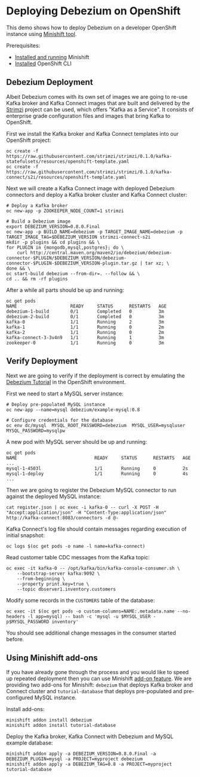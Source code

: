 # Deploying Debezium on OpenShift

This demo shows how to deploy Debezium on a developer OpenShift instance using [Minishift tool](https://github.com/minishift/minishift).

Prerequisites:

 * [Installed and running](https://docs.openshift.org/latest/minishift/getting-started/installing.html) Minishift
 * [Installed](https://docs.openshift.org/latest/minishift/command-ref/minishift_oc-env.html) OpenShift CLI

## Debezium Deployment
Albeit Debezium comes with its own set of images we are going to re-use Kafka broker and Kafka Connect images that are built and delivered by the [Strimzi](http://strimzi.io/) project can be used, which offers "Kafka as a Service".
It consists of enterprise grade configuration files and images that bring Kafka to OpenShift.

First we install the Kafka broker and Kafka Connect templates into our OpenShift project:

```
oc create -f https://raw.githubusercontent.com/strimzi/strimzi/0.1.0/kafka-statefulsets/resources/openshift-template.yaml
oc create -f https://raw.githubusercontent.com/strimzi/strimzi/0.1.0/kafka-connect/s2i/resources/openshift-template.yaml
```

Next we will create a Kafka Connect image with deployed Debezium connectors and deploy a Kafka broker cluster and Kafka Connect cluster:

```
# Deploy a Kafka broker
oc new-app -p ZOOKEEPER_NODE_COUNT=1 strimzi

# Build a Debezium image
export DEBEZIUM_VERSION=0.8.0.Final
oc new-app -p BUILD_NAME=debezium -p TARGET_IMAGE_NAME=debezium -p TARGET_IMAGE_TAG=$DEBEZIUM_VERSION strimzi-connect-s2i
mkdir -p plugins && cd plugins && \
for PLUGIN in {mongodb,mysql,postgres}; do \
    curl http://central.maven.org/maven2/io/debezium/debezium-connector-$PLUGIN/$DEBEZIUM_VERSION/debezium-connector-$PLUGIN-$DEBEZIUM_VERSION-plugin.tar.gz | tar xz; \
done && \
oc start-build debezium --from-dir=. --follow && \
cd .. && rm -rf plugins
```

After a while all parts should be up and running:

```
oc get pods
NAME                    READY     STATUS      RESTARTS   AGE
debezium-1-build        0/1       Completed   0          3m
debezium-2-build        0/1       Completed   0          3m
kafka-0                 1/1       Running     2          3m
kafka-1                 1/1       Running     0          2m
kafka-2                 1/1       Running     0          2m
kafka-connect-3-3v4n9   1/1       Running     1          3m
zookeeper-0             1/1       Running     0          3m
```

## Verify Deployment
Next we are going to verify if the deployment is correct by emulating the [Debezium Tutorial](http://debezium.io/docs/tutorial/) in the OpenShift environment.

First we need to start a MySQL server instance:

```
# Deploy pre-populated MySQL instance
oc new-app --name=mysql debezium/example-mysql:0.8

# Configure credentials for the database
oc env dc/mysql  MYSQL_ROOT_PASSWORD=debezium  MYSQL_USER=mysqluser MYSQL_PASSWORD=mysqlpw
```

A new pod with MySQL server should be up and running:

```
oc get pods
NAME                             READY     STATUS      RESTARTS   AGE
...
mysql-1-4503l                    1/1       Running     0          2s
mysql-1-deploy                   1/1       Running     0          4s
...
```

Then we are going to register the Debezium MySQL connector to run against the deployed MySQL instance:

```
cat register.json | oc exec -i kafka-0 -- curl -X POST -H "Accept:application/json" -H "Content-Type:application/json" http://kafka-connect:8083/connectors -d @-
```

Kafka Connect's log file should contain messages regarding execution of initial snapshot:

```
oc logs $(oc get pods -o name -l name=kafka-connect)
```

Read customer table CDC messages from the Kafka topic:

```
oc exec -it kafka-0 -- /opt/kafka/bin/kafka-console-consumer.sh \
    --bootstrap-server kafka:9092 \
    --from-beginning \
    --property print.key=true \
    --topic dbserver1.inventory.customers
```

Modify some records in the `CUSTOMERS` table of the database:

```
oc exec -it $(oc get pods -o custom-columns=NAME:.metadata.name --no-headers -l app=mysql) -- bash -c 'mysql -u $MYSQL_USER -p$MYSQL_PASSWORD inventory'
```

You should see additional change messages in the consumer started before.

## Using Minishift add-ons
If you have already gone through the process and you would like to speed up repeated deployment then you can use Minishift [add-on feature](https://docs.openshift.org/latest/minishift/using/addons.html).
We are providing two add-ons for Minishift: `debezium` that deploys Kafka broker and Connect cluster and `tutorial-database` that deploys pre-populated and pre-configured MySQL instance.

Install add-ons:

```
minishift addon install debezium
minishift addon install tutorial-database
```

Deploy the Kafka broker, Kafka Connect with Debezium and MySQL example database:

```
minishift addon apply -a DEBEZIUM_VERSION=0.8.0.Final -a DEBEZIUM_PLUGIN=mysql -a PROJECT=myproject debezium
minishift addon apply -a DEBEZIUM_TAG=0.8 -a PROJECT=myproject tutorial-database
```
